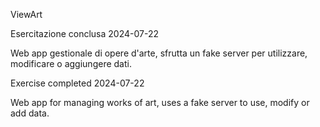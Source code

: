 ViewArt

Esercitazione conclusa 2024-07-22

Web app gestionale di opere d'arte, sfrutta un fake server per utilizzare, modificare o aggiungere dati.

Exercise completed 2024-07-22

Web app for managing works of art, uses a fake server to use, modify or add data.
